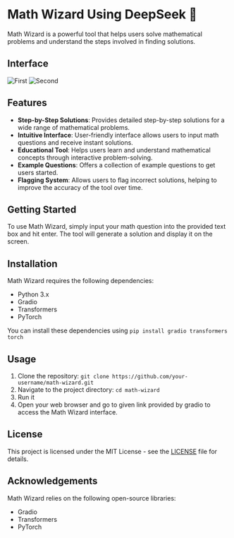 # Math Wizard Using DeepSeek 🐋

Math Wizard is a powerful tool that helps users solve mathematical problems and understand the steps involved in finding solutions.

## Interface
![First](insert_interface_image_url_here)
![Second](insert_interface_image_url_here)

## Features

- **Step-by-Step Solutions**: Provides detailed step-by-step solutions for a wide range of mathematical problems.
- **Intuitive Interface**: User-friendly interface allows users to input math questions and receive instant solutions.
- **Educational Tool**: Helps users learn and understand mathematical concepts through interactive problem-solving.
- **Example Questions**: Offers a collection of example questions to get users started.
- **Flagging System**: Allows users to flag incorrect solutions, helping to improve the accuracy of the tool over time.

## Getting Started

To use Math Wizard, simply input your math question into the provided text box and hit enter. The tool will generate a solution and display it on the screen.

## Installation

Math Wizard requires the following dependencies:

- Python 3.x
- Gradio
- Transformers
- PyTorch

You can install these dependencies using ``` pip install gradio transformers torch ```

## Usage

1. Clone the repository: ```git clone https://github.com/your-username/math-wizard.git ```
2. Navigate to the project directory: ```cd math-wizard```
3. Run it
4. Open your web browser and go to given link provided by gradio to access the Math Wizard interface.


## License

This project is licensed under the MIT License - see the [LICENSE](LICENSE) file for details.

## Acknowledgements

Math Wizard relies on the following open-source libraries:

- Gradio
- Transformers
- PyTorch


